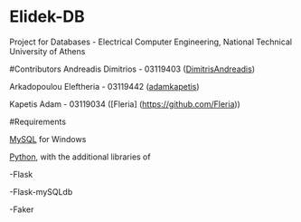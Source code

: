 # Elidek-DB
Project for Databases - Electrical Computer Engineering, National Technical University of Athens


#Contributors
Andreadis Dimitrios - 03119403 ([DimitrisAndreadis](https://github.com/DimitrisAndreadis)) 

Arkadopoulou Eleftheria - 03119442 ([adamkapetis](https://github.com/adamkapetis)) 

Kapetis Adam - 03119034 ([Fleria] (https://github.com/Fleria))


#Requirements

[MySQL](https://www.mysql.com/) for Windows

[Python](https://www.python.org/downloads/), with the additional libraries of 

-Flask

-Flask-mySQLdb

-Faker
